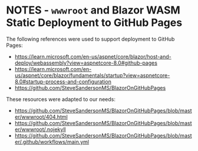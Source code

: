 
# NOTES - `wwwroot` and Blazor WASM Static Deployment to GitHub Pages

The following references were used to support deployment to GitHub Pages:

* https://learn.microsoft.com/en-us/aspnet/core/blazor/host-and-deploy/webassembly?view=aspnetcore-8.0#github-pages
* https://learn.microsoft.com/en-us/aspnet/core/blazor/fundamentals/startup?view=aspnetcore-8.0#startup-process-and-configuration
* https://github.com/SteveSandersonMS/BlazorOnGitHubPages

These resources were adapted to our needs:

* https://github.com/SteveSandersonMS/BlazorOnGitHubPages/blob/master/wwwroot/404.html
* https://github.com/SteveSandersonMS/BlazorOnGitHubPages/blob/master/wwwroot/.nojekyll
* https://github.com/SteveSandersonMS/BlazorOnGitHubPages/blob/master/.github/workflows/main.yml

